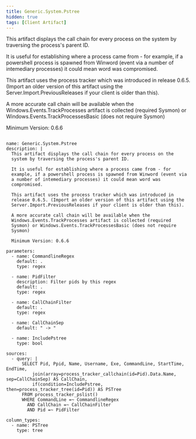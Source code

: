 ```yaml
---
title: Generic.System.Pstree
hidden: true
tags: [Client Artifact]
---
```


This artifact displays the call chain for every process on the
system by traversing the process's parent ID.

It is useful for establishing where a process came from - for
example, if a powershell process is spawned from Winword (event via
a number of intemediary processes) it could mean word was
compromised.

This artifact uses the process tracker which was introduced in
release 0.6.5. (Import an older version of this artifact using the
Server.Import.PreviousReleases if your client is older than this).

A more accurate call chain will be available when the
Windows.Events.TrackProcesses artifact is collected (required
Sysmon) or Windows.Events.TrackProcessesBasic (does not require
Sysmon)

Minimum Version: 0.6.6


<pre><code class="language-yaml">
name: Generic.System.Pstree
description: |
  This artifact displays the call chain for every process on the
  system by traversing the process's parent ID.

  It is useful for establishing where a process came from - for
  example, if a powershell process is spawned from Winword (event via
  a number of intemediary processes) it could mean word was
  compromised.

  This artifact uses the process tracker which was introduced in
  release 0.6.5. (Import an older version of this artifact using the
  Server.Import.PreviousReleases if your client is older than this).

  A more accurate call chain will be available when the
  Windows.Events.TrackProcesses artifact is collected (required
  Sysmon) or Windows.Events.TrackProcessesBasic (does not require
  Sysmon)

  Minimum Version: 0.6.6

parameters:
  - name: CommandlineRegex
    default: .
    type: regex

  - name: PidFilter
    description: Filter pids by this regex
    default: .
    type: regex

  - name: CallChainFilter
    default: .
    type: regex

  - name: CallChainSep
    default: " -> "

  - name: IncludePstree
    type: bool

sources:
  - query: |
      SELECT Pid, Ppid, Name, Username, Exe, CommandLine, StartTime, EndTime,
          join(array=process_tracker_callchain(id=Pid).Data.Name, sep=CallChainSep) AS CallChain,
          if(condition=IncludePstree, then=process_tracker_tree(id=Pid)) AS PSTree
      FROM process_tracker_pslist()
      WHERE CommandLine =~ CommandlineRegex
        AND CallChain =~ CallChainFilter
        AND Pid =~ PidFilter

column_types:
  - name: PSTree
    type: tree

</code></pre>

